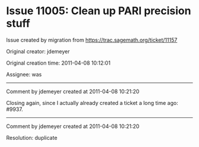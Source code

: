 # Issue 11005: Clean up PARI precision stuff

Issue created by migration from https://trac.sagemath.org/ticket/11157

Original creator: jdemeyer

Original creation time: 2011-04-08 10:12:01

Assignee: was




---

Comment by jdemeyer created at 2011-04-08 10:21:20

Closing again, since I actually already created a ticket a long time ago: #9937.


---

Comment by jdemeyer created at 2011-04-08 10:21:20

Resolution: duplicate
